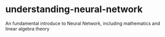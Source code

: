 # understanding-neural-network
An fundamental introduce to Neural Network, including mathematics and linear algebra theory
